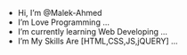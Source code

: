- Hi, I’m @Malek-Ahmed
- I’m Love Programming ...
- I’m currently learning Web Developing ...
- I’m My  Skills Are [HTML,CSS,JS,jQUERY] ...


<!---
Malek-Ahmed/Malek-Ahmed is a ✨ special ✨ repository because its `README.md` (this file) appears on your GitHub profile.
You can click the Preview link to take a look at your changes.
--->
